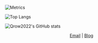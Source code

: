 
![Metrics](https://metrics.lecoq.io/qrow2022?template=classic&achievements=1&achievements.threshold=C&achievements.secrets=true&achievements.display=compact&achievements.limit=0&config.timezone=America%2FNew_York)


![Top Langs](https://github-readme-stats.vercel.app/api/top-langs/?username=qrow2022&layout=compact&theme=gotham&langs_count=5)

![Qrow2022's GitHub stats](https://github-readme-stats.vercel.app/api?username=qrow2022&count_private=true&include_all_commits=true&show_icons=true&theme=gotham)



<p align="center">
    <a href="mailto:qrow@qrow.technology">Email</a> | <a href="https://qrow.technology">Blog</a>
</p>
